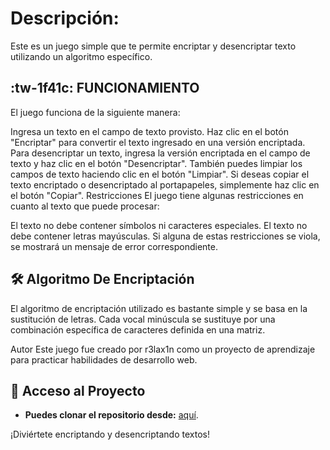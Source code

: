 # Descripción:
Este es un juego simple que te permite encriptar y desencriptar texto utilizando un algoritmo específico.

## :tw-1f41c: FUNCIONAMIENTO 
El juego funciona de la siguiente manera:

Ingresa un texto en el campo de texto provisto.
Haz clic en el botón "Encriptar" para convertir el texto ingresado en una versión encriptada.
Para desencriptar un texto, ingresa la versión encriptada en el campo de texto y haz clic en el botón "Desencriptar".
También puedes limpiar los campos de texto haciendo clic en el botón "Limpiar".
Si deseas copiar el texto encriptado o desencriptado al portapapeles, simplemente haz clic en el botón "Copiar".
Restricciones
El juego tiene algunas restricciones en cuanto al texto que puede procesar:

El texto no debe contener símbolos ni caracteres especiales.
El texto no debe contener letras mayúsculas.
Si alguna de estas restricciones se viola, se mostrará un mensaje de error correspondiente.

## 🛠️ Algoritmo De Encriptación
El algoritmo de encriptación utilizado es bastante simple y se basa en la sustitución de letras. Cada vocal minúscula se sustituye por una combinación específica de caracteres definida en una matriz.

Autor
Este juego fue creado por r3lax1n como un proyecto de aprendizaje para practicar habilidades de desarrollo web.

## 📁 Acceso al Proyecto
- **Puedes clonar el repositorio desde:** [aquí](https://github.com/r3l4x1n/Encriptador_De_Texto.git).

¡Diviértete encriptando y desencriptando textos!
